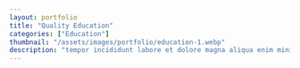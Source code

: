 ```yaml
---
layout: portfolio
title: "Quality Education"
categories: ["Education"]
thumbnail: "/assets/images/portfolio/education-1.webp"
description: "tempor incididunt labore et dolore magna aliqua enim minim veniam quis nostrud exercitation ullamco laboris nisi aliquip commodo consequat.duis aute irure"
---
```

